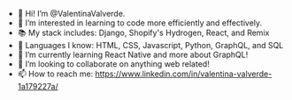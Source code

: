 - 👋 Hi! I’m @ValentinaValverde.
- 👀 I’m interested in learning to code more efficiently and effectively.
- 📚 My stack includes: Django, Shopify's Hydrogen, React, and Remix
- 📖 Languages I know: HTML, CSS, Javascript, Python, GraphQL, and SQL
- 🌱 I’m currently learning React Native and more about GraphQL!
- 💞️ I’m looking to collaborate on anything web related!
- 📫 How to reach me: https://www.linkedin.com/in/valentina-valverde-1a179227a/ 

<!---
ValentinaValverde/ValentinaValverde is a ✨ special ✨ repository because its `README.md` (this file) appears on your GitHub profile.
You can click the Preview link to take a look at your changes.
--->

